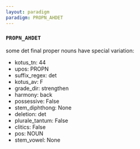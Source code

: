 ```yaml
---
layout: paradigm
paradigm: PROPN_AHDET
---
```

### ` PROPN_AHDET `

some det final proper nouns have special variation:
* kotus_tn: 44
* upos: PROPN
* suffix_regex: det
* kotus_av: F
* grade_dir: strengthen
* harmony: back
* possessive: False
* stem_diphthong: None
* deletion: det
* plurale_tantum: False
* clitics: False
* pos: NOUN
* stem_vowel: None

